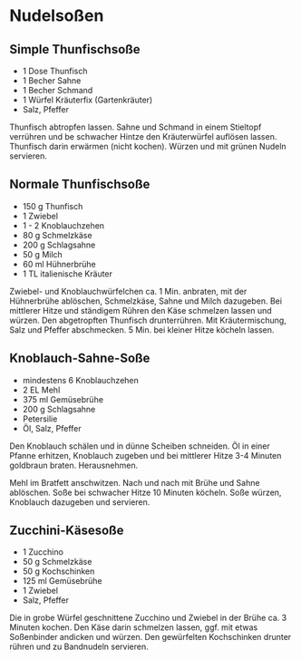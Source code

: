 Nudelsoßen
==========

Simple Thunfischsoße
--------------------

* 1 Dose Thunfisch
* 1 Becher Sahne
* 1 Becher Schmand
* 1 Würfel Kräuterfix (Gartenkräuter)
* Salz, Pfeffer

Thunfisch abtropfen lassen. Sahne und Schmand in einem Stieltopf verrühren und
be schwacher Hintze den Kräuterwürfel auflösen lassen. Thunfisch darin erwärmen
(nicht kochen). Würzen und mit grünen Nudeln servieren.

Normale Thunfischsoße
---------------------

* 150 g Thunfisch
* 1 Zwiebel
* 1 - 2 Knoblauchzehen
* 80 g Schmelzkäse
* 200 g Schlagsahne
* 50 g Milch
* 60 ml Hühnerbrühe
* 1 TL italienische Kräuter

Zwiebel- und Knoblauchwürfelchen ca. 1 Min. anbraten, mit der Hühnerbrühe
ablöschen, Schmelzkäse, Sahne und Milch dazugeben. Bei mittlerer Hitze und
ständigem Rühren den Käse schmelzen lassen und würzen. Den abgetropften
Thunfisch drunterrühren. Mit Kräutermischung, Salz und Pfeffer abschmecken.
5 Min. bei kleiner Hitze köcheln lassen.

Knoblauch-Sahne-Soße
--------------------

* mindestens 6 Knoblauchzehen
* 2 EL Mehl
* 375 ml Gemüsebrühe
* 200 g Schlagsahne
* Petersilie
* Öl, Salz, Pfeffer

Den Knoblauch schälen und in dünne Scheiben schneiden. Öl in einer Pfanne
erhitzen, Knoblauch zugeben und bei mittlerer Hitze 3-4 Minuten goldbraun
braten. Herausnehmen.

Mehl im Bratfett anschwitzen. Nach und nach mit Brühe und Sahne ablöschen. Soße
bei schwacher Hitze 10 Minuten köcheln. Soße würzen, Knoblauch dazugeben und
servieren.

Zucchini-Käsesoße
-----------------

* 1 Zucchino
* 50 g Schmelzkäse
* 50 g Kochschinken
* 125 ml Gemüsebrühe
* 1 Zwiebel
* Salz, Pfeffer

Die in grobe Würfel geschnittene Zucchino und Zwiebel in der Brühe ca.
3 Minuten kochen. Den Käse darin schmelzen lassen, ggf. mit etwas Soßenbinder
andicken und würzen. Den gewürfelten Kochschinken drunter rühren und zu
Bandnudeln servieren.